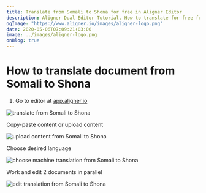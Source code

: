 ```yaml
---
title: Translate from Somali to Shona for free in Aligner Editor
description: Aligner Dual Editor Tutorial. How to translate for free from Somali to Shona. Aligner is multilingual document management platform. 
ogImage: "https://www.aligner.io/images/aligner-logo.png"
date: 2020-05-06T07:09:21+03:00
image: ../images/aligner-logo.png
onBlog: true
---
```


# How to translate document from Somali to Shona

1. Go to editor at [app.aligner.io](https://app.aligner.io "Aligner App web page")

![translate from Somali to Shona](../aligner-blank-editor.png "translate from Somali to Shona")

Copy-paste content or upload content

![upload content from Somali to Shona](../aligner-uploaded-document.png "upload content from Somali to Shona")

Choose desired language

![choose machine translation from Somali to Shona](../aligner-language-dropdown.png "choose machine translation from Somali to Shona")

Work and edit 2 documents in parallel

![edit translation from Somali to Shona](../aligner-double-sitded-editor.png "edit translation from Somali to Shona")

